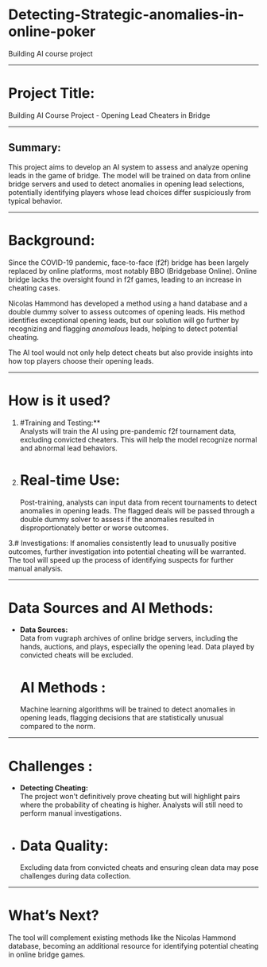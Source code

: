 # Detecting-Strategic-anomalies-in-online-poker
Building AI course project

---

# Project Title:
Building AI Course Project - Opening Lead Cheaters in Bridge

---

## Summary:
This project aims to develop an AI system to assess and analyze opening leads in the game of bridge. The model will be trained on data from online bridge servers and used to detect anomalies in opening lead selections, potentially identifying players whose lead choices differ suspiciously from typical behavior.

---

# Background:
Since the COVID-19 pandemic, face-to-face (f2f) bridge has been largely replaced by online platforms, most notably BBO (Bridgebase Online). Online bridge lacks the oversight found in f2f games, leading to an increase in cheating cases. 

Nicolas Hammond has developed a method using a hand database and a double dummy solver to assess outcomes of opening leads. His method identifies exceptional opening leads, but our solution will go further by recognizing and flagging *anomalous* leads, helping to detect potential cheating.

The AI tool would not only help detect cheats but also provide insights into how top players choose their opening leads.

---

# How is it used?
1. #Training and Testing:**  
   Analysts will train the AI using pre-pandemic f2f tournament data, excluding convicted cheaters. This will help the model recognize normal and abnormal lead behaviors.
  
2. # Real-time Use:
   Post-training, analysts can input data from recent tournaments to detect anomalies in opening leads. The flagged deals will be passed through a double dummy solver to assess if the anomalies resulted in disproportionately better or worse outcomes. 

3.# Investigations:
   If anomalies consistently lead to unusually positive outcomes, further investigation into potential cheating will be warranted. The tool will speed up the process of identifying suspects for further manual analysis.

---
# Data Sources and AI Methods: 
- **Data Sources:**  
  Data from vugraph archives of online bridge servers, including the hands, auctions, and plays, especially the opening lead. Data played by convicted cheats will be excluded.
  
  # AI Methods :
  Machine learning algorithms will be trained to detect anomalies in opening leads, flagging decisions that are statistically unusual compared to the norm.

---

# Challenges :
- **Detecting Cheating:**  
  The project won't definitively prove cheating but will highlight pairs where the probability of cheating is higher. Analysts will still need to perform manual investigations.
  
- # Data Quality:
  Excluding data from convicted cheats and ensuring clean data may pose challenges during data collection.

---

# What’s Next? 
The tool will complement existing methods like the Nicolas Hammond database, becoming an additional resource for identifying potential cheating in online bridge games.
